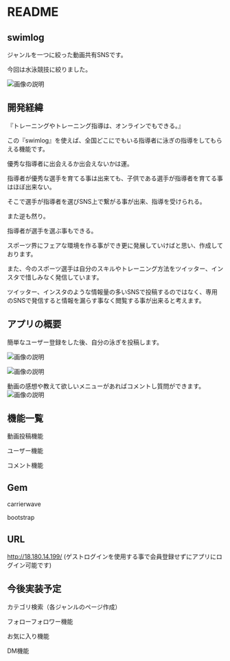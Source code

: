 # README



## swimlog
ジャンルを一つに絞った動画共有SNSです。

今回は水泳競技に絞りました。


![画像の説明](https://i.gyazo.com/3d0f66b7d32e84dfcd6b3acf2216e23f.jpg)




## 開発経緯
『トレーニングやトレーニング指導は、オンラインでもできる。』

この『swimlog』を使えば、全国どこにでもいる指導者に泳ぎの指導をしてもらえる機能です。

優秀な指導者に出会えるか出会えないかは運。

指導者が優秀な選手を育てる事は出来ても、子供である選手が指導者を育てる事はほぼ出来ない。

そこで選手が指導者を選びSNS上で繋がる事が出来、指導を受けられる。

また逆も然り。

指導者が選手を選ぶ事もできる。

スポーツ界にフェアな環境を作る事ができ更に発展していけばと思い、作成しております。

また、今のスポーツ選手は自分のスキルやトレーニング方法をツイッター、インスタで惜しみなく発信しています。

ツイッター、インスタのような情報量の多いSNSで投稿するのではなく、専用のSNSで発信すると情報を漏らす事なく閲覧する事が出来ると考えます。




## アプリの概要

簡単なユーザー登録をした後、自分の泳ぎを投稿します。

![画像の説明](https://i.gyazo.com/5f25bb69c1f04a2e997305c153c919b2.png)


![画像の説明](https://i.gyazo.com/3d0f66b7d32e84dfcd6b3acf2216e23f.jpg)


動画の感想や教えて欲しいメニューがあればコメントし質問ができます。
![画像の説明](https://i.gyazo.com/dc06cc2a541234186769d99df33822cc.mp4g)




## 機能一覧
動画投稿機能

ユーザー機能

コメント機能




## Gem
carrierwave

bootstrap

## URL
http://18.180.14.199/
(ゲストログインを使用する事で会員登録せずにアプリにログイン可能です)

## 今後実装予定
カテゴリ検索（各ジャンルのページ作成）

フォローフォロワー機能

お気に入り機能

DM機能
